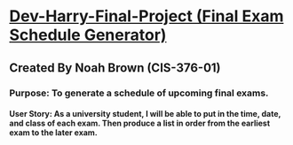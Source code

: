 #  <ins> Dev-Harry-Final-Project (Final Exam Schedule Generator) </ins>
## Created By Noah Brown (CIS-376-01)
###  Purpose: To generate a schedule of upcoming final exams.
#### User Story: As a university student, I will be able to put in the time, date, and class of each exam. Then produce a list in order from the earliest exam to the later exam. 
